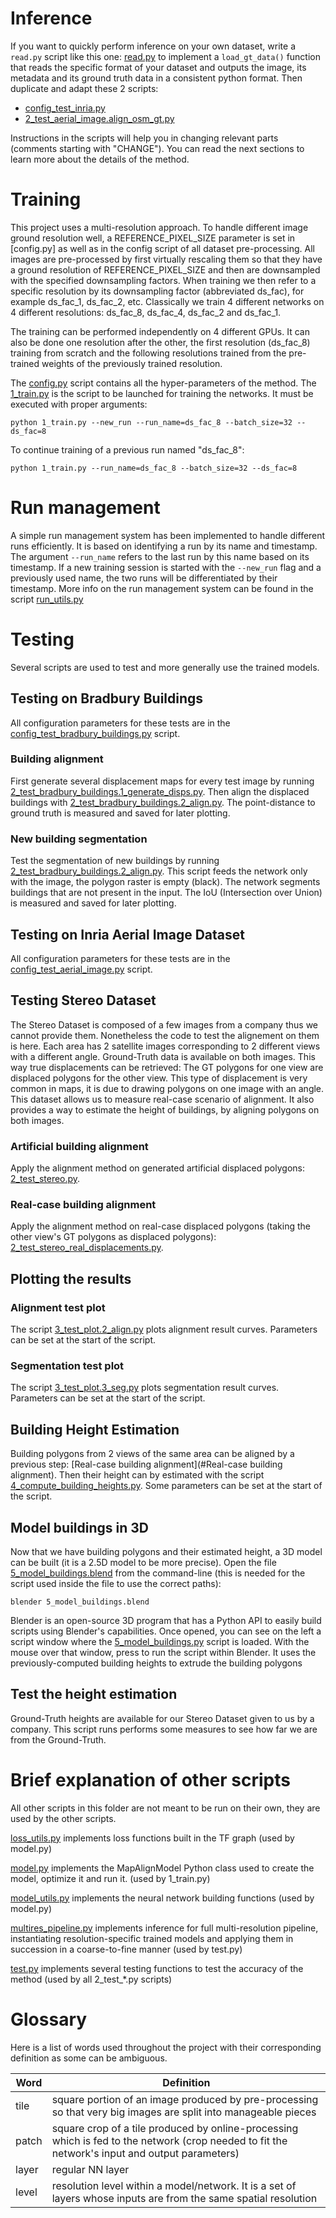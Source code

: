 # Inference

If you want to quickly perform inference on your own dataset, write a ```read.py``` script like this one: [read.py](../../../data/AerialImageDataset/read.py)
to implement a ```load_gt_data()``` function that reads the specific format of your dataset and outputs the image, its metadata and its ground truth data
in a consistent python format. Then duplicate and adapt these 2 scripts:
- [config_test_inria.py](config_test_inria.align_osm_gt.py)
- [2_test_aerial_image.align_osm_gt.py](2_test_aerial_image.align_osm_gt.py)

Instructions in the scripts will help you in changing relevant parts (comments starting with "CHANGE").
You can read the next sections to learn more about the details of the method.

# Training

This project uses a multi-resolution approach.
To handle different image ground resolution well, a REFERENCE_PIXEL_SIZE parameter is set in [config.py] as well as in the config script of all dataset pre-processing.
All images are pre-processed by first virtually rescaling them so that they have a ground resolution of REFERENCE_PIXEL_SIZE and
then are downsampled with the specified downsampling factors. When training we then refer to a specific resolution by its downsampling factor (abbreviated ds_fac), for example ds_fac_1, ds_fac_2, etc.
Classically we train 4 different networks on 4 different resolutions: ds_fac_8, ds_fac_4, ds_fac_2 and ds_fac_1.

The training can be performed independently on 4 different GPUs.
It can also be done one resolution after the other,
the first resolution (ds_fac_8) training from scratch and
the following resolutions trained from the pre-trained weights of the previously trained resolution.

The [config.py](config.py) script contains all the hyper-parameters of the method.
The [1_train.py](1_train.py) is the script to be launched for training the networks.
It must be executed with proper arguments:
```
python 1_train.py --new_run --run_name=ds_fac_8 --batch_size=32 --ds_fac=8
```
To continue training of a previous run named "ds_fac_8":
```
python 1_train.py --run_name=ds_fac_8 --batch_size=32 --ds_fac=8
```

# Run management

A simple run management system has been implemented to handle different runs efficiently.
It is based on identifying a run by its name and timestamp. The argument ```--run_name``` refers to the last run by this name based on its timestamp.
If a new training session is started with the ```--new_run``` flag and a previously used name, the two runs will be differentiated by their timestamp.
More info on the run management system can be found in the script [run_utils.py](../../utils/run_utils.py)

# Testing

Several scripts are used to test and more generally use the trained models.

## Testing on Bradbury Buildings

All configuration parameters for these tests are in the 
[config_test_bradbury_buildings.py](config_test_bradbury_buildings.py) script.

### Building alignment
First generate several displacement maps for every test image by running 
[2_test_bradbury_buildings.1_generate_disps.py](2_test_bradbury_buildings.1_generate_disps.py).
Then align the displaced buildings with 
[2_test_bradbury_buildings.2_align.py](2_test_bradbury_buildings.2_align.py).
The point-distance to ground truth is measured and saved for later plotting.

### New building segmentation
Test the segmentation of new buildings by running
[2_test_bradbury_buildings.2_align.py](2_test_bradbury_buildings.3_detect_new_buildings.py). 
This script feeds the network only with the image, the polygon raster is empty (black). 
The network segments buildings that are not present in the input. 
The IoU (Intersection over Union) is measured and saved for later plotting.

## Testing on Inria Aerial Image Dataset

All configuration parameters for these tests are in the 
[config_test_aerial_image.py](config_test_aerial_image.py) script.

<!-- TODO: finish testing on this dataset -->

## Testing Stereo Dataset

The Stereo Dataset is composed of a few images from a company thus we cannot provide them.
Nonetheless the code to test the alignement on them is here.
Each area has 2 satellite images corresponding to 2 different views with a different angle.
Ground-Truth data is available on both images. This way true displacements can be retrieved:
The GT polygons for one view are displaced polygons for the other view. 
This type of displacement is very common in maps, it is due to drawing polygons on one image with an angle.
This dataset allows us to measure real-case scenario of alignment. 
It also provides a way to estimate the height of buildings, by aligning polygons on both images.

### Artificial building alignment

Apply the alignment method on generated artificial displaced polygons: 
[2_test_stereo.py](2_test_stereo.py).

### Real-case building alignment

Apply the alignment method on real-case displaced polygons (taking the other view's GT polygons as displaced polygons): 
[2_test_stereo_real_displacements.py](2_test_stereo_real_displacements.py).

## Plotting the results

### Alignment test plot

The script [3_test_plot.2_align.py](3_test_plot.2_align.py) plots alignment result curves.
Parameters can be set at the start of the script.

### Segmentation test plot

The script [3_test_plot.3_seg.py](3_test_plot.3_seg.py) plots segmentation result curves.
Parameters can be set at the start of the script.

## Building Height Estimation

Building polygons from 2 views of the same area can be aligned by a previous step:
[Real-case building alignment](#Real-case building alignment).
Then their height can by estimated with the script
[4_compute_building_heights.py](4_compute_building_heights.py).
Some parameters can be set at the start of the script.

## Model buildings in 3D

Now that we have building polygons and their estimated height, a 3D model can be built 
(it is a 2.5D model to be more precise). Open the file [5_model_buildings.blend](5_model_buildings.blend) 
from the command-line (this is needed for the script used inside the file to use the correct paths):
```
blender 5_model_buildings.blend
```
Blender is an open-source 3D program that has a Python API to easily build scripts using Blender's capabilities.
Once opened, you can see on the left a script window where the 
[5_model_buildings.py](5_model_buildings.py) script is loaded. With the mouse over that window,
press <Alt-P> to run the script within Blender. 
It uses the previously-computed building heights to extrude the building polygons

## Test the height estimation

Ground-Truth heights are available for our Stereo Dataset given to us by a company.
This script runs performs some measures to see how far we are from the Ground-Truth.

# Brief explanation of other scripts

All other scripts in this folder are not meant to be run on their own, they are used by the other scripts.

[loss_utils.py](loss_utils.py) implements loss functions built in the TF graph (used by model.py)

[model.py](model.py) implements the MapAlignModel Python class used to create the model, optimize it and run it. (used by 1_train.py)

[model_utils.py](model_utils.py) implements the neural network building functions (used by model.py)

[multires_pipeline.py](multires_pipeline.py) implements inference for full multi-resolution pipeline,
instantiating resolution-specific trained models and applying them in succession in a coarse-to-fine manner (used by test.py)

[test.py](test.py) implements several testing functions to test the accuracy of the method (used by all 2_test_*.py scripts)

# Glossary

Here is a list of words used throughout the project with their corresponding definition as some can be ambiguous.

| Word | Definition |
| ------ | ---------- |
| tile    | square portion of an image produced by pre-processing so that very big images are split into manageable pieces     |
| patch   | square crop of a tile produced by online-processing which is fed to the network (crop needed to fit the network's input and output parameters)    |
| layer   | regular NN layer    |
| level   | resolution level within a model/network. It is a set of layers whose inputs are from the same spatial resolution     |
